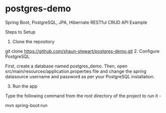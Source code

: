# postgres-demo
Spring Boot, PostgreSQL, JPA, Hibernate RESTful CRUD API Example

Steps to Setup
1. Clone the repository

git clone https://github.com/shaun-stewart/postgres-demo.git
2. Configure PostgreSQL

First, create a database named postgres_demo. Then, open src/main/resources/application.properties file and change the spring datasource username and password as per your PostgreSQL installation.

3. Run the app

Type the following command from the root directory of the project to run it -

mvn spring-boot:run
